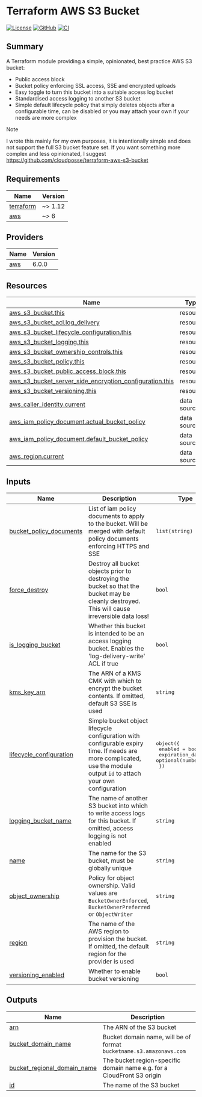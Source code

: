# Terraform AWS S3 Bucket

[![License](https://img.shields.io/github/license/FollowTheProcess/terraform-aws-s3-bucket)](https://github.com/FollowTheProcess/terraform-aws-s3-bucket)
[![GitHub](https://img.shields.io/github/v/release/FollowTheProcess/terraform-aws-s3-bucket?logo=github&sort=semver)](https://github.com/FollowTheProcess/terraform-aws-s3-bucket)
[![CI](https://github.com/FollowTheProcess/terraform-aws-s3-bucket/workflows/CI/badge.svg)](https://github.com/FollowTheProcess/terraform-aws-s3-bucket/actions?query=workflow%3ACI)

## Summary

A Terraform module providing a simple, opinionated, best practice AWS S3 bucket:

- Public access block
- Bucket policy enforcing SSL access, SSE and encrypted uploads
- Easy toggle to turn this bucket into a suitable access log bucket
- Standardised access logging to another S3 bucket
- Simple default lifecycle policy that simply deletes objects after a configurable time, can be disabled or you may attach your own if your needs are more complex

> [!NOTE]
> I wrote this mainly for my own purposes, it is intentionally simple and does not support the full S3 bucket feature set. If you want something more complex and less opinionated, I suggest <https://github.com/cloudposse/terraform-aws-s3-bucket>

<!-- BEGIN_TF_DOCS -->
## Requirements

| Name                                                                      | Version |
| ------------------------------------------------------------------------- | ------- |
| <a name="requirement_terraform"></a> [terraform](#requirement\_terraform) | ~> 1.12 |
| <a name="requirement_aws"></a> [aws](#requirement\_aws)                   | ~> 6    |

## Providers

| Name                                              | Version |
| ------------------------------------------------- | ------- |
| <a name="provider_aws"></a> [aws](#provider\_aws) | 6.0.0   |

## Resources

| Name                                                                                                                                                                                  | Type        |
| ------------------------------------------------------------------------------------------------------------------------------------------------------------------------------------- | ----------- |
| [aws_s3_bucket.this](https://registry.terraform.io/providers/hashicorp/aws/latest/docs/resources/s3_bucket)                                                                           | resource    |
| [aws_s3_bucket_acl.log_delivery](https://registry.terraform.io/providers/hashicorp/aws/latest/docs/resources/s3_bucket_acl)                                                           | resource    |
| [aws_s3_bucket_lifecycle_configuration.this](https://registry.terraform.io/providers/hashicorp/aws/latest/docs/resources/s3_bucket_lifecycle_configuration)                           | resource    |
| [aws_s3_bucket_logging.this](https://registry.terraform.io/providers/hashicorp/aws/latest/docs/resources/s3_bucket_logging)                                                           | resource    |
| [aws_s3_bucket_ownership_controls.this](https://registry.terraform.io/providers/hashicorp/aws/latest/docs/resources/s3_bucket_ownership_controls)                                     | resource    |
| [aws_s3_bucket_policy.this](https://registry.terraform.io/providers/hashicorp/aws/latest/docs/resources/s3_bucket_policy)                                                             | resource    |
| [aws_s3_bucket_public_access_block.this](https://registry.terraform.io/providers/hashicorp/aws/latest/docs/resources/s3_bucket_public_access_block)                                   | resource    |
| [aws_s3_bucket_server_side_encryption_configuration.this](https://registry.terraform.io/providers/hashicorp/aws/latest/docs/resources/s3_bucket_server_side_encryption_configuration) | resource    |
| [aws_s3_bucket_versioning.this](https://registry.terraform.io/providers/hashicorp/aws/latest/docs/resources/s3_bucket_versioning)                                                     | resource    |
| [aws_caller_identity.current](https://registry.terraform.io/providers/hashicorp/aws/latest/docs/data-sources/caller_identity)                                                         | data source |
| [aws_iam_policy_document.actual_bucket_policy](https://registry.terraform.io/providers/hashicorp/aws/latest/docs/data-sources/iam_policy_document)                                    | data source |
| [aws_iam_policy_document.default_bucket_policy](https://registry.terraform.io/providers/hashicorp/aws/latest/docs/data-sources/iam_policy_document)                                   | data source |
| [aws_region.current](https://registry.terraform.io/providers/hashicorp/aws/latest/docs/data-sources/region)                                                                           | data source |

## Inputs

| Name                                                                                                        | Description                                                                                                                                                            | Type                                                                                                       | Default                                                               | Required |
| ----------------------------------------------------------------------------------------------------------- | ---------------------------------------------------------------------------------------------------------------------------------------------------------------------- | ---------------------------------------------------------------------------------------------------------- | --------------------------------------------------------------------- | :------: |
| <a name="input_bucket_policy_documents"></a> [bucket\_policy\_documents](#input\_bucket\_policy\_documents) | List of iam policy documents to apply to the bucket. Will be merged with default policy documents enforcing HTTPS and SSE                                              | `list(string)`                                                                                             | `[]`                                                                  |    no    |
| <a name="input_force_destroy"></a> [force\_destroy](#input\_force\_destroy)                                 | Destroy all bucket objects prior to destroying the bucket so that the bucket may be cleanly destroyed. This will cause irreversible data loss!                         | `bool`                                                                                                     | `false`                                                               |    no    |
| <a name="input_is_logging_bucket"></a> [is\_logging\_bucket](#input\_is\_logging\_bucket)                   | Whether this bucket is intended to be an access logging bucket. Enables the 'log-delivery-write' ACL if true                                                           | `bool`                                                                                                     | `false`                                                               |    no    |
| <a name="input_kms_key_arn"></a> [kms\_key\_arn](#input\_kms\_key\_arn)                                     | The ARN of a KMS CMK with which to encrypt the bucket contents. If omitted, default S3 SSE is used                                                                     | `string`                                                                                                   | `""`                                                                  |    no    |
| <a name="input_lifecycle_configuration"></a> [lifecycle\_configuration](#input\_lifecycle\_configuration)   | Simple bucket object lifecycle configuration with configurable expiry time. If needs are more complicated, use the module output `id` to attach your own configuration | <pre>object({<br/>    enabled         = bool<br/>    expiration_days = optional(number, 30)<br/>  })</pre> | <pre>{<br/>  "enabled": true,<br/>  "expiration_days": 30<br/>}</pre> |    no    |
| <a name="input_logging_bucket_name"></a> [logging\_bucket\_name](#input\_logging\_bucket\_name)             | The name of another S3 bucket into which to write access logs for this bucket. If omitted, access logging is not enabled                                               | `string`                                                                                                   | `""`                                                                  |    no    |
| <a name="input_name"></a> [name](#input\_name)                                                              | The name for the S3 bucket, must be globally unique                                                                                                                    | `string`                                                                                                   | n/a                                                                   |   yes    |
| <a name="input_object_ownership"></a> [object\_ownership](#input\_object\_ownership)                        | Policy for object ownership. Valid values are `BucketOwnerEnforced`, `BucketOwnerPreferred` or `ObjectWriter`                                                          | `string`                                                                                                   | `"BucketOwnerEnforced"`                                               |    no    |
| <a name="input_region"></a> [region](#input\_region)                                                        | The name of the AWS region to provision the bucket. If omitted, the default region for the provider is used                                                            | `string`                                                                                                   | `""`                                                                  |    no    |
| <a name="input_versioning_enabled"></a> [versioning\_enabled](#input\_versioning\_enabled)                  | Whether to enable bucket versioning                                                                                                                                    | `bool`                                                                                                     | `true`                                                                |    no    |

## Outputs

| Name                                                                                                                        | Description                                                            |
| --------------------------------------------------------------------------------------------------------------------------- | ---------------------------------------------------------------------- |
| <a name="output_arn"></a> [arn](#output\_arn)                                                                               | The ARN of the S3 bucket                                               |
| <a name="output_bucket_domain_name"></a> [bucket\_domain\_name](#output\_bucket\_domain\_name)                              | Bucket domain name, will be of format `bucketname.s3.amazonaws.com`    |
| <a name="output_bucket_regional_domain_name"></a> [bucket\_regional\_domain\_name](#output\_bucket\_regional\_domain\_name) | The bucket region-specific domain name e.g. for a CloudFront S3 origin |
| <a name="output_id"></a> [id](#output\_id)                                                                                  | The name of the S3 bucket                                              |
<!-- END_TF_DOCS -->